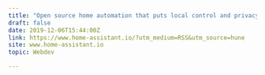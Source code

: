 ```yaml
---
title: "Open source home automation that puts local control and privacy first"
draft: false
date: 2019-12-06T15:44:00Z
link: https://www.home-assistant.io/?utm_medium=RSS&utm_source=hune
site: www.home-assistant.io
topic: Webdev  

---
```

